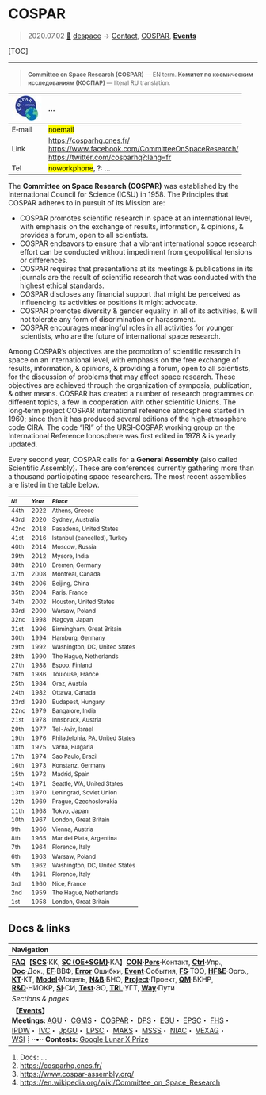 # COSPAR
> 2020.07.02 [🚀](../index/index.md) [despace](index.md) → [Contact](contact.md), [COSPAR](cospar.md), **[Events](event.md)**

[TOC]

---
> <small>**Committee on Space Research (COSPAR)** — EN term. **Комитет по космическим исследованиям (КОСПАР)** — literal RU translation.</small>

|[![](f/con/c/cospar_logo1_thumb.jpg)](f/con/c/cospar_logo1.png)|*…*|
|:--|:--|
|E‑mail|<mark>noemail</mark>|
|Link|<https://cosparhq.cnes.fr/><br> <https://www.facebook.com/CommitteeOnSpaceResearch/><br> <https://twitter.com/cosparhq?:lang=fr>|
|Tel|<mark>noworkphone</mark>, ?: …|

The **Committee on Space Research (COSPAR)** was established by the International Council for Science (ICSU) in 1958. The Principles that COSPAR adheres to in pursuit of its Mission are:

   - COSPAR promotes scientific research in space at an international level, with emphasis on the exchange of results, information, & opinions, & provides a forum, open to all scientists.
   - COSPAR endeavors to ensure that a vibrant international space research effort can be conducted without impediment from geopolitical tensions or differences.
   - COSPAR requires that presentations at its meetings & publications in its journals are the result of scientific research that was conducted with the highest ethical standards.
   - COSPAR discloses any financial support that might be perceived as influencing its activities or positions it might advocate.
   - COSPAR promotes diversity & gender equality in all of its activities, & will not tolerate any form of discrimination or harassment.
   - COSPAR encourages meaningful roles in all activities for younger scientists, who are the future of international space research.

Among COSPAR’s objectives are the promotion of scientific research in space on an international level, with emphasis on the free exchange of results, information, & opinions, & providing a forum, open to all scientists, for the discussion of problems that may affect space research. These objectives are achieved through the organization of symposia, publication, & other means. COSPAR has created a number of research programmes on different topics, a few in cooperation with other scientific Unions. The long‑term project COSPAR international reference atmosphere started in 1960; since then it has produced several editions of the high‑atmosphere code CIRA. The code “IRI” of the URSI‑COSPAR working group on the International Reference Ionosphere was first edited in 1978 & is yearly updated.

Every second year, COSPAR calls for a **General Assembly** (also called Scientific Assembly). These are conferences currently gathering more than a thousand participating space researchers. The most recent assemblies are listed in the table below.

<small>

|*№*|*Year*|*Place*|
|:--|:--|:--|
|44th|2022|Athens, Greece|
|43rd|2020|Sydney, Australia|
|42nd|2018|Pasadena, United States|
|41st|2016|Istanbul (cancelled), Turkey|
|40th|2014|Moscow, Russia|
|39th|2012|Mysore, India|
|38th|2010|Bremen, Germany|
|37th|2008|Montreal, Canada|
|36th|2006|Beijing, China|
|35th|2004|Paris, France|
|34th|2002|Houston, United States|
|33rd|2000|Warsaw, Poland|
|32nd|1998|Nagoya, Japan|
|31st|1996|Birmingham, Great Britain|
|30th|1994|Hamburg, Germany|
|29th|1992|Washington, DC, United States|
|28th|1990|The Hague, Netherlands|
|27th|1988|Espoo, Finland|
|26th|1986|Toulouse, France|
|25th|1984|Graz, Austria|
|24th|1982|Ottawa, Canada|
|23rd|1980|Budapest, Hungary|
|22nd|1979|Bangalore, India|
|21st|1978|Innsbruck, Austria|
|20th|1977|Tel-Aviv, Israel|
|19th|1976|Philadelphia, PA, United States|
|18th|1975|Varna, Bulgaria|
|17th|1974|Sao Paulo, Brazil|
|16th|1973|Konstanz, Germany|
|15th|1972|Madrid, Spain|
|14th|1971|Seattle, WA, United States|
|13th|1970|Leningrad, Soviet Union|
|12th|1969|Prague, Czechoslovakia|
|11th|1968|Tokyo, Japan|
|10th|1967|London, Great Britain|
|9th|1966|Vienna, Austria|
|8th|1965|Mar del Plata, Argentina|
|7th|1964|Florence, Italy|
|6th|1963|Warsaw, Poland|
|5th|1962|Washington, DC, United States|
|4th|1961|Florence, Italy|
|3rd|1960|Nice, France|
|2nd|1959|The Hague, Netherlands|
|1st|1958|London, Great Britain|

</small>



## Docs & links
|Navigation|
|:--|
|**[FAQ](faq.md)**【**[SCS](scs.md)**·КК, **[SC (OE+SGM)](sc.md)**·КА】**[CON](contact.md)·[Pers](person.md)**·Контакт, **[Ctrl](control.md)**·Упр., **[Doc](doc.md)**·Док., **[EF](ef.md)**·ВВФ, **[Error](error.md)**·Ошибки, **[Event](event.md)**·События, **[FS](fs.md)**·ТЭО, **[HF&E](hfe.md)**·Эрго., **[KT](kt.md)**·КТ, **[Model](model.md)**·Модель, **[N&B](nnb.md)**·БНО, **[Project](project.md)**·Проект, **[QM](qm.md)**·БКНР, **[R&D](rnd.md)**·НИОКР, **[SI](si.md)**·СИ, **[Test](test.md)**·ЭО, **[TRL](trl.md)**·УГТ, **[Way](way.md)**·Пути|
|*Sections & pages*|
|**【[Events](event.md)】**<br> **Meetings:** [AGU](agu.md)・ [CGMS](cgms.md)・ [COSPAR](cospar.md)・ [DPS](dps.md)・ [EGU](egu.md)・ [EPSC](epsc.md)・ [FHS](fhs.md)・ [IPDW](ipdw.md)・ [IVC](ivc.md)・ [JpGU](jpgu.md)・ [LPSC](lpsc.md)・ [MAKS](maks.md)・ [MSSS](msss.md)・ [NIAC](niac_program.md)・ [VEXAG](vexag.md)・ [WSI](wsi.md) ┊ ··•·· **Contests:** [Google Lunar X Prize](google_lunar_x_prize.md)|

   1. Docs: …
   1. <https://cosparhq.cnes.fr/>
   1. <https://www.cospar-assembly.org/>
   1. <https://en.wikipedia.org/wiki/Committee_on_Space_Research>

